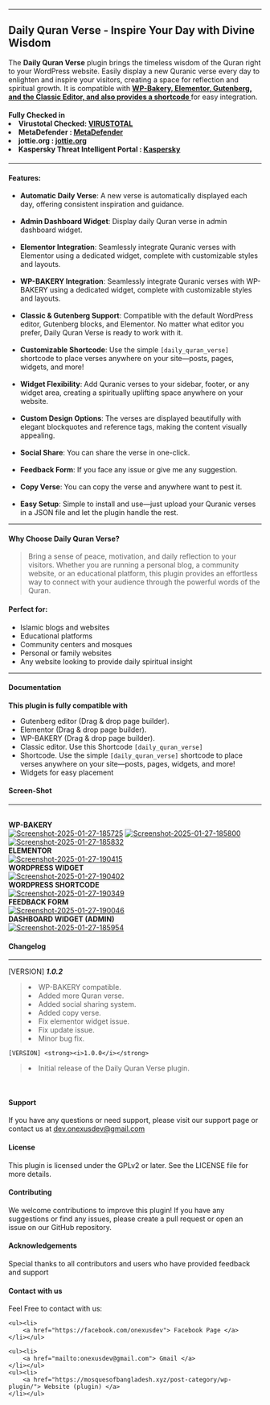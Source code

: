 <hr>
<h2><strong>Daily Quran Verse - Inspire Your Day with Divine Wisdom</strong></h2>
<p>The <strong>Daily Quran Verse</strong> plugin brings the timeless wisdom of the Quran right to your WordPress website. Easily display a new Quranic verse every day to enlighten and inspire your visitors, creating a space for reflection and spiritual growth. It is compatible with <b><u> WP-Bakery, Elementor, Gutenberg, and the Classic Editor, and also provides a shortcode </b></u> for easy integration.</p>
<h4>
  Fully Checked in   <br><li>Virustotal Checked: <a href="https://www.virustotal.com/gui/file/7cfcaa87c7ae6583f4dd32646370ae632ddbc1ee676680b78bd9d89cc573e04d">VIRUSTOTAL</a> <br></li>
   <li>MetaDefender : <a href="https://metadefender.com/results/file/bzI1MDEyMmlLcTJ3V2psLXFZSVJweWp3WGYtSVU">MetaDefender</a> <br></li>
   <li>jottie.org : <a href="https://virusscan.jotti.org/en-US/filescanjob/iml49hhq61">jottie.org</a> <br></li>
   <li>Kaspersky Threat Intelligent Portal : <a href="https://opentip.kaspersky.com/7CFCAA87C7AE6583F4DD32646370AE632DDBC1EE676680B78BD9D89CC573E04D/results?tab=upload">Kaspersky</a> <br></li>
</h4>

<hr>

<h4><strong>Features</strong>:</h4>
<ul>
<li>
<strong>Automatic Daily Verse</strong>: A new verse is automatically displayed each day, offering consistent inspiration and guidance.</li><br>

<li><strong>Admin Dashboard Widget</strong>: Display daily Quran verse in admin dashboard widget.</li><br>

<li><strong>Elementor Integration</strong>: Seamlessly integrate Quranic verses with Elementor using a dedicated widget, complete with customizable styles and layouts.</li><br>

<li><strong>WP-BAKERY Integration</strong>: Seamlessly integrate Quranic verses with WP-BAKERY using a dedicated widget, complete with customizable styles and layouts.</li><br>

<li><strong>Classic &amp; Gutenberg Support</strong>: Compatible with the default WordPress editor, Gutenberg blocks, and Elementor. No matter what editor you prefer, Daily Quran Verse is ready to work with it.</li><br>

<li><strong>Customizable Shortcode</strong>: Use the simple <code>[daily_quran_verse]</code> shortcode to place verses anywhere on your site—posts, pages, widgets, and more!</li><br>

<li><strong>Widget Flexibility</strong>: Add Quranic verses to your sidebar, footer, or any widget area, creating a spiritually uplifting space anywhere on your website.</li><br>

<li><strong>Custom Design Options</strong>: The verses are displayed beautifully with elegant blockquotes and reference tags, making the content visually appealing.</li><br>

<li><strong>Social Share</strong>: You can share the verse in one-click.</li><br>

<li><strong>Feedback Form</strong>: If you face any issue or give me any suggestion.</li><br>

<li><strong>Copy Verse</strong>: You can copy the verse and anywhere want to pest it. </li><br>

<li><strong>Easy Setup</strong>: Simple to install and use—just upload your Quranic verses in a JSON file and let the plugin handle the rest.</li></ul>

<hr>

<h4><strong>Why Choose Daily Quran Verse?</strong></h4>
<p> <blockquote> Bring a sense of peace, motivation, and daily reflection to your visitors. Whether you are running a personal blog, a community website, or an educational platform, this plugin provides an effortless way to connect with your audience through the powerful words of the Quran. </blockquote></p>

<h4><strong>Perfect for</strong>:</h4>
<ul>
<li>Islamic blogs and websites</li>
<li>Educational platforms</li>
<li>Community centers and mosques</li>
<li>Personal or family websites</li>
<li>Any website looking to provide daily spiritual insight</li></ul></div>

<hr>

<h4><strong>Documentation</strong></h4>
<p>
<b>This plugin is fully compatible with</b>
<ul>
<li>Gutenberg editor (Drag & drop page builder).</li>
<li>Elementor (Drag & drop page builder).</li>
<li>WP-BAKERY (Drag & drop page builder).</li>
<li>Classic editor. Use this Shortcode <code>[daily_quran_verse]</code></li>
<li>Shortcode. Use the simple <code>[daily_quran_verse]</code> shortcode to place verses anywhere on your site—posts, pages, widgets, and more! </li>
<li>Widgets for easy placement</li> </p>
</ul>
</p>

<h4><strong>Screen-Shot</strong></h4> <hr> <br>
<b>WP-BAKERY</b><br>
<a href="https://ibb.co.com/XV755Fs"><img src="https://i.ibb.co.com/XV755Fs/Screenshot-2025-01-27-185725.png" alt="Screenshot-2025-01-27-185725" border="0"></a> <a href="https://ibb.co.com/6FXLK2Y"><img src="https://i.ibb.co.com/6FXLK2Y/Screenshot-2025-01-27-185800.png" alt="Screenshot-2025-01-27-185800" border="0"></a> <a href="https://ibb.co.com/68mZLFS"><img src="https://i.ibb.co.com/68mZLFS/Screenshot-2025-01-27-185832.png" alt="Screenshot-2025-01-27-185832" border="0"></a>
<br><b>ELEMENTOR</b><br>
<a href="https://ibb.co.com/c6zy0cm"><img src="https://i.ibb.co.com/k4YGjgd/Screenshot-2025-01-27-190415.png" alt="Screenshot-2025-01-27-190415" border="0"></a>
<br><b>WORDPRESS WIDGET</b><br>
<a href="https://ibb.co.com/6yxvMmv"><img src="https://i.ibb.co.com/8mpzC0z/Screenshot-2025-01-27-190402.png" alt="Screenshot-2025-01-27-190402" border="0"></a>
<br><b>WORDPRESS SHORTCODE</b><br>
<a href="https://ibb.co.com/cgWYKgy"><img src="https://i.ibb.co.com/GxZHfxd/Screenshot-2025-01-27-190349.png" alt="Screenshot-2025-01-27-190349" border="0"></a>
<br><b>FEEDBACK FORM</b><br>
<a href="https://ibb.co.com/ZBV7qYY"><img src="https://i.ibb.co.com/JvKgDyy/Screenshot-2025-01-27-190046.png" alt="Screenshot-2025-01-27-190046" border="0"></a>
<br><b>DASHBOARD WIDGET (ADMIN)</b><br>
<a href="https://ibb.co.com/NTj8JZs"><img src="https://i.ibb.co.com/sWw0Ny2/Screenshot-2025-01-27-185954.png" alt="Screenshot-2025-01-27-185954" border="0"></a>
<br>
<h4>Changelog</h4><hr>
	[VERSION] <strong><i>1.0.2 </i></strong>
<blockquote>
<li>WP-BAKERY compatible.</li>
<li>Added more Quran verse.</li>
<li>Added social sharing system.</li>
<li>Added copy verse.</li>
<li>Fix elementor widget issue.</li>
<li>Fix update issue.</li>
<li>Minor bug fix.</li>
</blockquote>

	[VERSION] <strong><i>1.0.0</i></strong>
<blockquote>
<li>Initial release of the Daily Quran Verse plugin.</li></blockquote> <br>

<h4>Support</h4>
<p>If you have any questions or need support, please visit our support page or contact us at <a href="mailto:dev.onexusdev@gmail.com"> dev.onexusdev@gmail.com </a></p>

<h4>License</h4>
<p>This plugin is licensed under the GPLv2 or later. See the LICENSE file for more details.</p>

<h4>Contributing</h4>
<p>We welcome contributions to improve this plugin! If you have any suggestions or find any issues, please create a pull request or open an issue on our GitHub repository.</p>

<h4>Acknowledgements</h4>
<p>Special thanks to all contributors and users who have provided feedback and support</p>

<h4>Contact with us</h4>
<p>Feel Free to contact with us: 
		
	<ul><li>
     	<a href="https://facebook.com/onexusdev"> Facebook Page </a>
	</li></ul>

	<ul><li>
     	<a href="mailto:onexusdev@gmail.com"> Gmail </a>
	</li></ul>
	<ul><li>
     	<a href="https://mosquesofbangladesh.xyz/post-category/wp-plugin/"> Website (plugin) </a>
	</li></ul>
</p>
